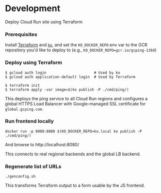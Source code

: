 # Development

Deploy Cloud Run site using Terraform

### Prerequisites

Install
[Terraform](https://learn.hashicorp.com/tutorials/terraform/install-cli) and
[`ko`](https://github.com/google/ko), and set the `KO_DOCKER_REPO` env var to
the GCR repository you'd like to deploy to (e.g.,
`KO_DOCKER_REPO=gcr.io/gcping-1369`)

### Deploy using Terraform

```
$ gcloud auth login                      # Used by ko
$ gcloud auth application-default login  # Used by Terraform
```

```
$ terraform init
$ terraform apply -var image=$(ko publish -P ./cmd/ping/)
```

This deploys the ping service to all Cloud Run regions and configures a global HTTPS Load Balancer with Google-managed SSL certificate for `global.gcping.com`.

### Run frontend locally

```
docker run -p 8080:8080 $(KO_DOCKER_REPO=ko.local ko publish -P ./cmd/ping/)
```

And browse to http://localhost:8080/

This connects to real regional backends and the global LB backend.

### Regenerate list of URLs

```
./genconfig.sh
```

This transforms Terraform output to a form usable by the JS frontend.
